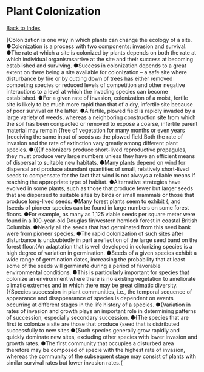 # Plant Colonization
[Back to Index](https://github.com/windows10010/tpoExtractor/blob/master/README.md)

{Colonization is one way in which plants can change the ecology of a site. ●Colonization is a process with two components: invasion and survival. ●The rate at which a site is colonized by plants depends on both the rate at which individual organismsarrive at the site and their success at becoming established and surviving. ●Success in colonization depends to a great extent on there being a site available for colonization – a safe site where disturbance by fire or by cutting down of trees has either removed competing species or reduced levels of competition and other negative interactions to a level at which the invading species can become established. ●For a given rate of invasion, colonization of a moist, fertile site is likely to be much more rapid than that of a dry, infertile site because of poor survival on the latter. ●A fertile, plowed field is rapidly invaded by a large variety of weeds, whereas a neighboring construction site from which the soil has been compacted or removed to expose a coarse, infertile parent material may remain {free of vegetation for many months or even years {receiving the same input of seeds as the plowed field.Both the rate of invasion and the rate of extinction vary greatly among different plant species. ●{{{If colonizers produce short-lived reproductive propagules, they must produce very large numbers unless they have an efficient means of dispersal to suitable new habitats. ●Many plants depend on wind for dispersal and produce abundant quantities of small, relatively short-lived seeds to compensate for the fact that wind is not always a reliable means If reaching the appropriate type of habitat. ●Alternative strategies have evolved in some plants, such as those that produce fewer but larger seeds that are dispersed to suitable sites by birds or small mammals or those that produce long-lived seeds. ●Many forest plants seem to exhibit {, and {seeds of pioneer species can be found in large numbers on some forest floors. ●For example, as many as 1,125 viable seeds per square meter were found in a 100-year-old Douglas fir/western hemlock forest in coastal British Columbia. ●Nearly all the seeds that had germinated from this seed bank were from pioneer species. ●The rapid colonization of such sites after disturbance is undoubtedly in part a reflection of the large seed band on the forest floor.{An adaptation that is well developed in colonizing species is a high degree of variation in germination. ●Seeds of a given species exhibit a wide range of germination dates, increasing the probability that at least some of the seeds will germinate during a period of favorable environmental conditions. ●This is particularly important for species that colonize an environment where there is no existing vegetation to ameliorate climatic extremes and in which there may be great climatic diversity.{{Species succession in plant communities, i.e., the temporal sequence of appearance and disappearance of species is dependent on events occurring at different stages in the life history of a species. ●{Variation in rates of invasion and growth plays an important role in determining patterns of succession, especially secondary succession. ●{The species that are first to colonize a site are those that produce {seed that is distributed successfully to new sites.●{Such species generally grow rapidly and quickly dominate new sites, excluding other species with lower invasion and growth rates. ●The first community that occupies a disturbed area therefore may be composed of specie with the highest rate of invasion, whereas the community of the subsequent stage may consist of plants with similar survival rates but lower invasion rates.{